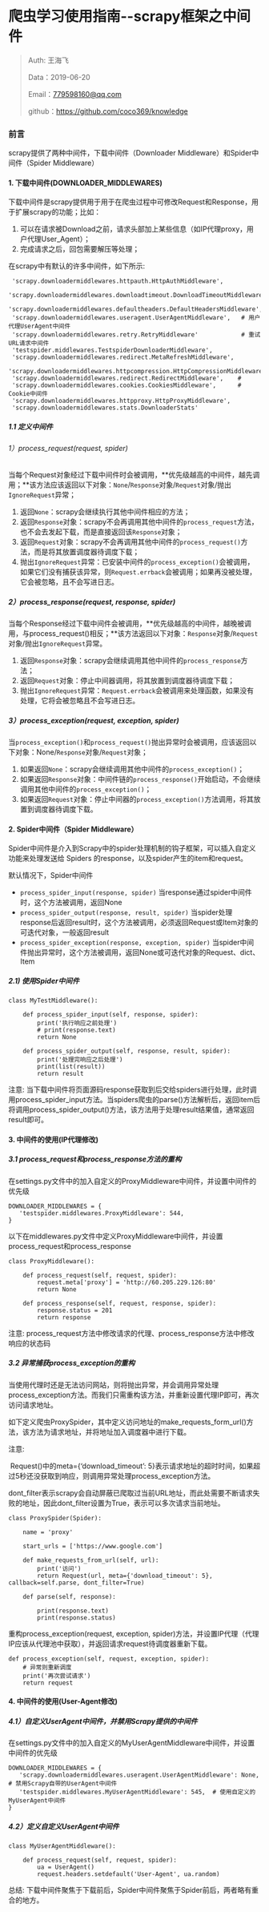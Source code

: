 

# 爬虫学习使用指南--scrapy框架之中间件

> Auth: 王海飞
>
> Data：2019-06-20
>
> Email：779598160@qq.com
>
> github：https://github.com/coco369/knowledge 



### 前言

scrapy提供了两种中间件，下载中间件（Downloader Middleware）和Spider中间件（Spider Middleware） 



#### 1. 下载中间件(DOWNLOADER_MIDDLEWARES)

下载中间件是scrapy提供用于用于在爬虫过程中可修改Request和Response，用于扩展scrapy的功能；比如：

1. 可以在请求被Download之前，请求头部加上某些信息（如IP代理proxy，用户代理User_Agent）；
2. 完成请求之后，回包需要解压等处理；

在scrapy中有默认的许多中间件，如下所示:
```
 'scrapy.downloadermiddlewares.httpauth.HttpAuthMiddleware',
 'scrapy.downloadermiddlewares.downloadtimeout.DownloadTimeoutMiddleware',
 'scrapy.downloadermiddlewares.defaultheaders.DefaultHeadersMiddleware',
 'scrapy.downloadermiddlewares.useragent.UserAgentMiddleware',   # 用户代理UserAgent中间件
 'scrapy.downloadermiddlewares.retry.RetryMiddleware'            # 重试URL请求中间件
 'testspider.middlewares.TestspiderDownloaderMiddleware',                
 'scrapy.downloadermiddlewares.redirect.MetaRefreshMiddleware',
 'scrapy.downloadermiddlewares.httpcompression.HttpCompressionMiddleware',
 'scrapy.downloadermiddlewares.redirect.RedirectMiddleware',    # 
 'scrapy.downloadermiddlewares.cookies.CookiesMiddleware',      # Cookie中间件
 'scrapy.downloadermiddlewares.httpproxy.HttpProxyMiddleware',
 'scrapy.downloadermiddlewares.stats.DownloaderStats'
```

##### 1.1 定义中间件

###### 1）process_request(request, spider)

当每个Request对象经过下载中间件时会被调用，**优先级越高的中间件，越先调用；**该方法应该返回以下对象：`None`/`Response`对象/`Request`对象/抛出`IgnoreRequest`异常；

1. 返回`None`：scrapy会继续执行其他中间件相应的方法；
2. 返回`Response`对象：scrapy不会再调用其他中间件的`process_request`方法，也不会去发起下载，而是直接返回该`Response`对象；
3. 返回`Request`对象：scrapy不会再调用其他中间件的`process_request()`方法，而是将其放置调度器待调度下载；
4. 抛出`IgnoreRequest`异常：已安装中间件的`process_exception()`会被调用，如果它们没有捕获该异常，则`Request.errback`会被调用；如果再没被处理，它会被忽略，且不会写进日志。

 ##### 2）process_response(request, response, spider)

当每个Response经过下载中间件会被调用，**优先级越高的中间件，越晚被调用，与process_request()相反；**该方法返回以下对象：`Response`对象/`Request`对象/抛出`IgnoreRequest`异常。

1. 返回`Response`对象：scrapy会继续调用其他中间件的`process_response`方法；
2. 返回`Request`对象：停止中间器调用，将其放置到调度器待调度下载；
3. 抛出`IgnoreRequest`异常：`Request.errback`会被调用来处理函数，如果没有处理，它将会被忽略且不会写进日志。

##### 3）process_exception(request, exception, spider)

当`process_exception()`和`process_request()`抛出异常时会被调用，应该返回以下对象：None/`Response`对象/`Request`对象；

1. 如果返回`None`：scrapy会继续调用其他中间件的`process_exception()`；
2. 如果返回`Response`对象：中间件链的`process_response()`开始启动，不会继续调用其他中间件的`process_exception()`；
3. 如果返回`Request`对象：停止中间器的`process_exception()`方法调用，将其放置到调度器待调度下载。

 

#### 2. Spider中间件（Spider Middleware）

​	Spider中间件是介入到Scrapy中的spider处理机制的钩子框架，可以插入自定义功能来处理发送给 Spiders 的response，以及spider产生的item和request。 

默认情况下，Spider中间件

- `process_spider_input(response, spider)` 当response通过spider中间件时，这个方法被调用，返回None
- `process_spider_output(response, result, spider)` 当spider处理response后返回result时，这个方法被调用，必须返回Request或Item对象的可迭代对象，一般返回result
- `process_spider_exception(response, exception, spider)` 当spider中间件抛出异常时，这个方法被调用，返回None或可迭代对象的Request、dict、Item

##### 2.1) 使用Spider中间件

```
class MyTestMiddleware():

    def process_spider_input(self, response, spider):
        print('执行响应之前处理')
        # print(response.text)
        return None

    def process_spider_output(self, response, result, spider):
        print('处理完响应之后处理')
        print(list(result))
        return result
```

注意: 当下载中间件将页面源码response获取到后交给spiders进行处理，此时调用process_spider_input方法。当spiders爬虫的parse()方法解析后，返回item后将调用process_spider_output()方法，该方法用于处理result结果值，通常返回result即可。

#### 3. 中间件的使用(IP代理修改)

##### 3.1 process_request和process_response方法的重构

在settings.py文件中的加入自定义的ProxyMiddleware中间件，并设置中间件的优先级

```
DOWNLOADER_MIDDLEWARES = {
   'testspider.middlewares.ProxyMiddleware': 544,
}
```

以下在middlewares.py文件中定义ProxyMiddleware中间件，并设置process_request和process_response

```
class ProxyMiddleware():

    def process_request(self, request, spider):
        request.meta['proxy'] = 'http://60.205.229.126:80'
        return None

    def process_response(self, request, response, spider):
        response.status = 201
        return response
```

注意: process_request方法中修改请求的代理、process_response方法中修改响应的状态码

 

##### 3.2 异常捕获process_exception的重构

​	当使用代理时还是无法访问网站，则将抛出异常，并会调用异常处理process_exception方法。而我们只需重构该方法，并重新设置代理IP即可，再次访问请求地址。

​	如下定义爬虫ProxySpider，其中定义访问地址的make_requests_form_url()方法，该方法为请求地址，并将地址加入调度器中进行下载。

注意:

​	 Request()中的meta={‘download_timeout’: 5}表示请求地址的超时时间，如果超过5秒还没获取到响应，则调用异常处理process_exception方法。

​	dont_filter表示scrapy会自动屏蔽已爬取过当前URL地址，而此处需要不断请求失败的地址，因此dont_filter设置为True，表示可以多次请求当前地址。

```
class ProxySpider(Spider):

    name = 'proxy'

    start_urls = ['https://www.google.com']

    def make_requests_from_url(self, url):
        print('访问')
        return Request(url, meta={'download_timeout': 5}, callback=self.parse, dont_filter=True)

    def parse(self, response):

        print(response.text)
        print(response.status)
```

重构process_exception(request, exception, spider)方法，并设置IP代理（代理IP应该从代理池中获取），并返回请求request待调度器重新下载。

```
def process_exception(self, request, exception, spider):
    # 异常则重新调度
    print('再次尝试请求')
    return request
```



#### 4. 中间件的使用(User-Agent修改)

 ##### 4.1）自定义UserAgent中间件，并禁用Scrapy提供的中间件

 在settings.py文件中的加入自定义的MyUserAgentMiddleware中间件，并设置中间件的优先级

```
DOWNLOADER_MIDDLEWARES = {
   'scrapy.downloadermiddlewares.useragent.UserAgentMiddleware': None,   # 禁用Scrapy自带的UserAgent中间件
   'testspider.middlewares.MyUserAgentMiddleware': 545,  # 使用自定义的MyUserAgent中间件
}
```

##### 4.2）定义自定义UserAgent中间件

```
class MyUserAgentMiddleware():

    def process_request(self, request, spider):
        ua = UserAgent()
        request.headers.setdefault('User-Agent', ua.random)
```

 

 总结:  下载中间件聚焦于下载前后，Spider中间件聚焦于Spider前后，两者略有重合的地方。 

 

 

 

 

